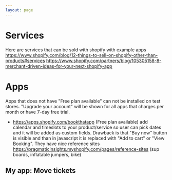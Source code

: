 ```yaml
---
layout: page
---
```


# Services

Here are services that can be sold with shopify with example apps
https://www.shopify.com/blog/12-things-to-sell-on-shopify-other-than-products#services
https://www.shopify.com/partners/blog/105305158-8-merchant-driven-ideas-for-your-next-shopify-app

# Apps

Apps that does not have "Free plan available" can not be installed on test
stores. "Upgrade your account" will be shown for all apps that charges per month
or have 7-day free trial.

* https://apps.shopify.com/bookthatapp (Free plan available) add calendar and
  timeslots to your product/service so user can pick dates and it will be added
  as custom fields. Drawback is that "Buy now" button is visible and than in
  javascript it is replaced with "Add to cart" or "View Booking". They have nice
  reference sites https://pragmaticinsights.myshopify.com/pages/reference-sites
  (sup boards, inflatable jumpers, bike)

## My app: Move tickets

